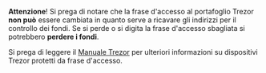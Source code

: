 **Attenzione**! Si prega di notare che la frase d'accesso al portafoglio Trezor
**non può** essere cambiata in quanto serve a ricavare gli indirizzi per il
controllo dei fondi. Se si perde o si digita la frase d'accesso sbagliata si
potrebbero **perdere i fondi**.

Si prega di leggere il [Manuale Trezor](https://doc.satoshilabs.com) per
ulteriori informazioni su dispositivi Trezor protetti da frase d'accesso.
